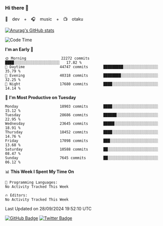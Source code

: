### Hi there 👋

🚀　dev　+　🎧　music　+　📺　otaku


[![Anurag's GitHub stats](https://github-readme-stats.vercel.app/api?username=koheitasaka&count_private=true&show_icons=true&theme=monokai)](https://github.com/koheitasaka/github-readme-stats)

<!--START_SECTION:waka-->
![Code Time](http://img.shields.io/badge/Code%20Time-1%2C161%20hrs%2023%20mins-blue)

**I'm an Early 🐤** 

```text
🌞 Morning                22272 commits       ████░░░░░░░░░░░░░░░░░░░░░   17.82 % 
🌆 Daytime                44747 commits       █████████░░░░░░░░░░░░░░░░   35.79 % 
🌃 Evening                40318 commits       ████████░░░░░░░░░░░░░░░░░   32.25 % 
🌙 Night                  17680 commits       ████░░░░░░░░░░░░░░░░░░░░░   14.14 % 
```
📅 **I'm Most Productive on Tuesday** 

```text
Monday                   18903 commits       ████░░░░░░░░░░░░░░░░░░░░░   15.12 % 
Tuesday                  28686 commits       ██████░░░░░░░░░░░░░░░░░░░   22.95 % 
Wednesday                23645 commits       █████░░░░░░░░░░░░░░░░░░░░   18.91 % 
Thursday                 18452 commits       ████░░░░░░░░░░░░░░░░░░░░░   14.76 % 
Friday                   17098 commits       ███░░░░░░░░░░░░░░░░░░░░░░   13.68 % 
Saturday                 10588 commits       ██░░░░░░░░░░░░░░░░░░░░░░░   08.47 % 
Sunday                   7645 commits        ██░░░░░░░░░░░░░░░░░░░░░░░   06.12 % 
```


📊 **This Week I Spent My Time On** 

```text
💬 Programming Languages: 
No Activity Tracked This Week

🔥 Editors: 
No Activity Tracked This Week
```


 Last Updated on 28/09/2024 19:52:10 UTC
<!--END_SECTION:waka-->

[![GitHub Badge](https://img.shields.io/badge/GitHub-100000?style=for-the-badge&logo=github&logoColor=white)](https://github.com/koheitasaka)
[![Twitter Badge](https://img.shields.io/badge/Twitter-1DA1F2?style=for-the-badge&logo=twitter&logoColor=white)](https://twitter.com/sleep_asleep_)
